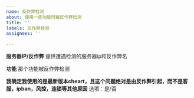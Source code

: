 ```yaml
---
name: 反作弊检测
about: 使用一些功能时被反作弊检测
title: ''
labels: 反作弊检测
assignees: ''

---
```


**服务器IP/反作弊**
提供遭遇检测的服务器ip和反作弊名

**功能**
那个功能被反作弊检测

**我确定我使用的是最新版本cheart，且这个问题绝对是由反作弊引起，而不是客服，ipban，风控，连锁等其他原因**
选项：是/否
